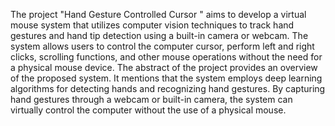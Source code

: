The project "Hand Gesture Controlled Cursor " aims to develop a virtual mouse system that utilizes computer vision techniques to track hand gestures and hand tip detection using a built-in camera or webcam. The system allows users to control the computer cursor, perform left and right clicks, scrolling functions, and other mouse operations without the need for a physical mouse device. The abstract of the project provides an overview of the proposed system. It mentions that the system employs deep learning algorithms for detecting hands and recognizing hand gestures. By capturing hand gestures through a webcam or built-in camera, the system can virtually control the computer without the use of a physical mouse.
